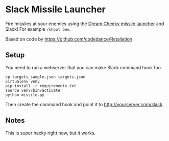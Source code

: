# Slack Missile Launcher

Fire missiles at your enemies using the [Dream Cheeky missile launcher](http://dreamcheeky.com/thunder-missile-launcher) and Slack! For example `/shoot ben`.

Based on code by https://github.com/codedance/Retaliation

## Setup

You need to run a webserver that you can make Slack command hook too.

```
cp targets_sample.json targets.json
virtualenv venv
pip install -r requirements.txt
source venv/bin/activate
python missile.py
```

Then create the command hook and point it to http://yourserver.com/slack

## Notes

This is super hacky right now, but it works.